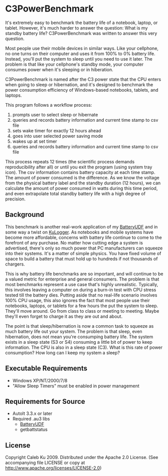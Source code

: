 C3PowerBenchmark
================
It's extremely easy to benchmark the battery life of a notebook, laptop, or tablet. However, it's much harder to answer the question: What is my standby battery life? C3PowerBenchmark was written to answer this very question.

Most people use their mobile devices in similar ways. Like your cellphone, no one turns on their computer and uses it from 100% to 0% battery life. Instead, you'll put the system to sleep until you need to use it later. The problem is that like your cellphone's standby mode, your computer consumes power when it's sleeping or in hiberation. 

C3PowerBenchmark is named after the C3 power state that the CPU enters when going to sleep or hibernation, and it's designed to benchmark the power consumption efficiency of Windows-based notebooks, tablets, and laptops.

This program follows a workflow process:

1. prompts user to select sleep or hibernate
2. queries and records battery information and current time stamp to csv file
3. sets wake timer for exactly 12 hours ahead
4. goes into user selected power saving mode
5. wakes up at set timer
6. queries and records battery information and current time stamp  to csv file

This process repeats 12 times (the scientific process demands reproducibility after all) or until you exit the program (using system tray icon). The csv information contains battery capacity at each time stamp. The amount of power consumed is the difference. As we know the voltage from the physical battery label and the standby duration (12 hours), we can calculate the amount of power consumed in watts during this time period, and even extrapolate total standby battery life with a high degree of precision.

## Background

This benchmark is another real-work application of my [BatteryUDF](../../../BatteryUDF/) and in some way a twist on [KuLogger](../../../KuLogger). As notebooks and mobile systems have become more affordable, concerns with battery life continue to come to the forefront of any purchase. No matter how cutting edge a system is advertised, there's only so much power that PC manufacturers can squeeze into their systems. It's a matter of simple physics. You have fixed volume of space to build a battery that must hold up to hundreds if not thousands of chargers.

This is why battery life benchmarks are so important, and will continue to be a valued metric for enterprise and general consumers. The problem is that most benchmarks represent a use case that's highly unrealistic. Typically, this involves leaving a computer on during a burn-in test with CPU stress tested till the battery dies. Putting aside that no real-life scenario involves 100% CPU usage, this also ignores the fact that most people use their notebooks, laptops, or tablets for a few hours the put the system to sleep. They'll move around. Go from class to class or meeting to meeting. Maybe they'll even forget to charge it as they are out and about. 

The point is that sleep/hibernation is now a common task to squeeze as much battery life out your system. The problem is that sleep, even hibernation, does not mean you're consumping battery life. The system exists in a sleep state (S3 or S4) consuming a little bit of power to keep information. The CPU is also in a sleep state (C3). What is this rate of power consumption? How long can I keep my system a sleep?

## Executable Requirements
* Windows XP/NT/2000/7/8
 * "Allow Sleep Timers" must be enabled in power management

## Requirements for Source
* AutoIt 3.3.x or later
* Required .au3 libs
  * [BatteryUDF](../../../BatteryUDF/)
  * getbattstatus

## License

Copyright Caleb Ku 2009. Distributed under the Apache 2.0 License. (See accompanying file LICENSE or copy at http://www.apache.org/licenses/LICENSE-2.0)
